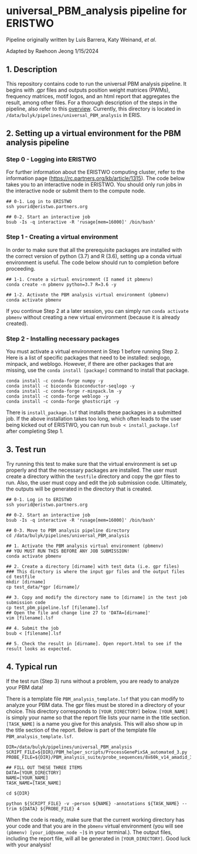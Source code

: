 # universal_PBM_analysis pipeline for ERISTWO

Pipeline originally written by Luis Barrera, Katy Weinand, _et al_.

Adapted by Raehoon Jeong 1/15/2024

## 1. Description
This repository contains code to run the universal PBM analysis pipeline. It begins with .gpr files and outputs position weight matrices (PWMs), frequency matrices, motif logos, and an html report that aggregates the result, among other files. For a thorough description of the steps in the pipeline, also refer to this [overview](https://github.com/BulykLab/universal_PBM_analysis/blob/main/Overview.md). Currently, this directory is located in `/data/bulyk/pipelines/universal_PBM_analysis` in ERIS.


## 2. Setting up a virtual environment for the PBM analysis pipeline

### Step 0 - Logging into ERISTWO
For further information about the ERISTWO computing cluster, refer to the information page (https://rc.partners.org/kb/article/1315). The code below takes you to an interactive node in ERISTWO. You should only run jobs in the interactive node or submit them to the compute node.

```
## 0-1. Log in to ERISTWO
ssh yourid@eristwo.partners.org

## 0-2. Start an interactive job
bsub -Is -q interactive -R 'rusage[mem=16000]' /bin/bash'
```

### Step 1 - Creating a virtual environment
In order to make sure that all the prerequisite packages are installed with the correct version of python (3.7) and R (3.6), setting up a conda virtual environment is useful. The code below should run to completion before proceeding.

```
## 1-1. Create a virtual environment (I named it pbmenv)
conda create -n pbmenv python=3.7 R=3.6 -y

## 1-2. Activate the PBM analysis virtual environment (pbmenv)
conda activate pbmenv
```

If you continue Step 2 at a later session, you can simply run `conda activate pbmenv` without creating a new virtual environment (because it is already created).

### Step 2 - Installing necessary packages
You must activate a virtual environment in Step 1 before running Step 2. Here is a list of specific packages that need to be installed: seqlogo, minpack, and weblogo. However, if there are other packages that are missing, use the `conda install [package]` command to install that package.

```
conda install -c conda-forge numpy -y
conda install -c bioconda bioconductor-seqlogo -y
conda install -c conda-forge r-minpack.lm -y
conda install -c conda-forge weblogo -y
conda install -c conda-forge ghostscript -y
```

There is `install_package.lsf` that installs these packages in a submitted job. If the above installation takes too long, which often leads to the user being kicked out of ERISTWO, you can run `bsub < install_package.lsf` after completing Step 1.

## 3. Test run
Try running this test to make sure that the virtual environment is set up properly and that the necessary packages are installed. The user must create a directory within the `testfile` directory and copy the gpr files to run. Also, the user must copy and edit the job submission code. Ultimately, the outputs will be generated in the directory that is created.

```
## 0-1. Log in to ERISTWO
ssh yourid@eristwo.partners.org

## 0-2. Start an interactive job
bsub -Is -q interactive -R 'rusage[mem=16000]' /bin/bash'

## 0-3. Move to PBM analysis pipeline directory
cd /data/bulyk/pipelines/universal_PBM_analysis

## 1. Activate the PBM analysis virtual environment (pbmenv)
## YOU MUST RUN THIS BEFORE ANY JOB SUBMISSION!
conda activate pbmenv

## 2. Create a directory [dirname] with test data (i.e. gpr files)
### This directory is where the input gpr files and the output files 
cd testfile 
mkdir [dirname]
cp test_data/*gpr [dirname]/

## 3. Copy and modify the directory name to [dirname] in the test job submission code
cp test_pbm_pipeline.lsf [filename].lsf
## Open the file and change line 27 to 'DATA=[dirname]'
vim [filename].lsf

## 4. Submit the job
bsub < [filename].lsf

## 5. Check the result in [dirname]. Open report.html to see if the result looks as expected.
```

## 4. Typical run
If the test run (Step 3) runs without a problem, you are ready to analyze your PBM data!

There is a template file `PBM_analysis_template.lsf` that you can modify to analyze your PBM data. The gpr files must be stored in a directory of your choice. This directory corresponds to `[YOUR_DIRECTORY]` below. `[YOUR_NAME]` is simply your name so that the report file lists your name in the title section. `[TASK_NAME]` is a name you give for this analysis. This will also show up in the title section of the report. Below is part of the template file `PBM_analysis_template.lsf`.

```
DIR=/data/bulyk/pipelines/universal_PBM_analysis
SCRIPT_FILE=${DIR}/PBM_helper_scripts/ProcessGenePixSA_automated_3.py
PROBE_FILE=${DIR}/PBM_analysis_suite/probe_sequences/8x60k_v14_amadid_30265_analysis.txt

## FILL OUT THESE THREE ITEMS
DATA=[YOUR_DIRECTORY]
NAME=[YOUR_NAME]
TASK_NAME=[TASK_NAME]

cd ${DIR}

python ${SCRIPT_FILE} -v -person ${NAME} -annotations ${TASK_NAME} --trim ${DATA} ${PROBE_FILE} 4
```

When the code is ready, make sure that the current working directory has your code and that you are in the `pbmenv` virtual environment (you will see `(pbmenv) [your_id@some_node ~]$` in your terminal.). The output files, including the report file, will all be generated in `[YOUR_DIRECTORY]`. Good luck with your analysis!
